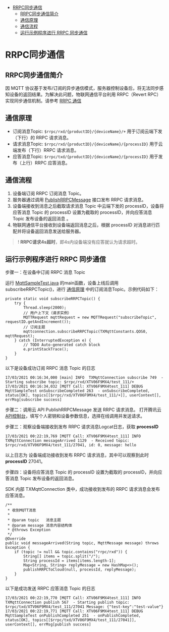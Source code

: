 * [RRPC同步通信](#RRPC同步通信)
  * [RRPC同步通信简介](#RRPC同步通信简介)
  * [通信原理](#通信原理)
  * [通信流程](#通信流程)
  * [运行示例程序进行 RRPC 同步通信](#运行示例程序进行-RRPC-同步通信)

# RRPC同步通信
## RRPC同步通信简介
因 MQTT 协议基于发布/订阅的异步通信模式，服务器控制设备后，将无法同步感知设备的返回结果。为解决此问题，物联网通信平台利用 RRPC（Revert RPC）实现同步通信机制。请参考 [RRPC 通信](https://cloud.tencent.com/document/product/634/47334)

## 通信原理
* 订阅消息Topic: `$rrpc/rxd/{productID}/{deviceName}/+`  用于订阅云端下发（下行）的 RRPC 请求消息。
* 请求消息Topic: `$rrpc/rxd/{productID}/{deviceName}/{processID}`  用于云端发布（下行）RRPC 请求消息。
* 应答消息Topic: `$rrpc/txd/{productID}/{deviceName}/{processID}`  用于发布（上行）RRPC 应答消息。

## 通信流程
1. 设备端订阅 RRPC 订阅消息 Topic。
2. 服务器通过调用 [PublishRRPCMessage](https://cloud.tencent.com/document/product/634/47078) 接口发布 RRPC 请求消息。
3. 设备端接收到消息之后截取请求消息 Topic 中云端下发的 processID，设备将应答消息 Topic 的 processID 设置为截取的 processID，并向应答消息 Topic 发布设备的返回消息 。
4. 物联网通信平台接收到设备端返回消息之后，根据 processID 对消息进行匹配并将设备返回消息发送给服务器。
>! **RRPC请求4s超时**，即4s内设备端没有应答就认为请求超时。

## 运行示例程序进行 RRPC 同步通信

步骤一：在设备中订阅 RRPC 消息 Topic

运行 [MqttSampleTest.java](../src/test/java/com/tencent/iot/hub/device/java/core/mqtt/MqttSampleTest.java) 的main函数，设备上线后调用subscribeRRPCTopic()，进行 [通信原理](#通信原理) 中的订阅消息Topic。示例代码如下：

```
private static void subscribeRRPCTopic() {
    try {
        Thread.sleep(2000);
        // 用户上下文（请求实例）
        MQTTRequest mqttRequest = new MQTTRequest("subscribeTopic", requestID.getAndIncrement());
        // 订阅主题
        mqttconnection.subscribeRRPCTopic(TXMqttConstants.QOS0, mqttRequest);
    } catch (InterruptedException e) {
        // TODO Auto-generated catch block
        e.printStackTrace();
    }
}
```

以下是设备成功订阅 RRPC 消息 Topic 的日志
```
17/03/2021 00:16:34,000 [main] INFO  TXMqttConnection subscribe 749  - Starting subscribe topic: $rrpc/rxd/XTV06F9MX4/test_111/+
17/03/2021 00:16:34,032 [MQTT Call: XTV06F9MX4test_111] DEBUG MqttSampleTest onSubscribeCompleted 263  - onSubscribeCompleted, status[OK], topics[[$rrpc/rxd/XTV06F9MX4/test_111/+]], userContext[], errMsg[subscribe success]
```

步骤二：调用云 API PublishRRPCMessage 发送 RRPC 请求消息。
打开腾讯云 [API控制台](https://console.cloud.tencent.com/api/explorer?Product=iotcloud&Version=2018-06-14&Action=PublishRRPCMessage&SignVersion=)，填写个人密钥和设备参数信息，选择在线调用并发送请求。

步骤三：观察设备端接收到发布 RRPC 请求消息Logcat日志，获取 **processID** 

```
17/03/2021 00:22:19,769 [MQTT Call: XTV06F9MX4test_111] INFO  TXMqttConnection messageArrived 1129  - Received topic: $rrpc/rxd/XTV06F9MX4/test_111/27041, id: 0, message: hello
```
以上日志为 设备端成功接收到发布 RRPC 请求消息，其中可以观察到此时 **processID** 27041。

步骤四：设备将应答消息 Topic 的 processID 设置为截取的 processID，并向应答消息 Topic 发布设备的返回消息。

SDK 内部 TXMqttConnection 类中，成功接收到发布的 RRPC 请求消息会发布应答消息。
```
/**
 * 收到MQTT消息
 *
 * @param topic   消息主题
 * @param message 消息内容结构体
 * @throws Exception
 */
@Override
public void messageArrived(String topic, MqttMessage message) throws Exception {
    if (topic != null && topic.contains("rrpc/rxd")) {
        String[] items = topic.split("/");
        String processId = items[items.length-1];
        Map<String, String> replyMessage = new HashMap<>();
        publishRRPCToCloud(null, processId, replyMessage);
    }
}
```

以下是成功发送 RRPC 应答消息 Topic 的日志
```
17/03/2021 00:22:19,770 [MQTT Call: XTV06F9MX4test_111] INFO  TXMqttConnection publish 567  - Starting publish topic: $rrpc/txd/XTV06F9MX4/test_111/27041 Message: {"test-key":"test-value"}
17/03/2021 00:22:19,771 [MQTT Call: XTV06F9MX4test_111] DEBUG MqttSampleTest onPublishCompleted 251  - onPublishCompleted, status[OK], topics[[$rrpc/txd/XTV06F9MX4/test_111/27041]],  userContext[], errMsg[publish success]
```

